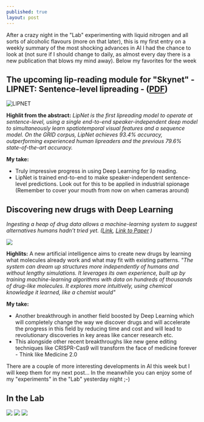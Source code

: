 ```yaml
---
published: true
layout: post
---
```



After a crazy night in the "Lab" experimenting with liquid nitrogen and all sorts of alcoholic flavours (more on that later), this is my first entry on a weekly summary of the most shocking advances in AI I had the chance to look at (not sure if I should change to daily, as almost every day there is a new publication that blows my mind away). Below my favorites for the week

## The upcoming lip-reading module for "Skynet" - LIPNET: Sentence-level lipreading - ([PDF](http://openreview.net/pdf?id=BkjLkSqxg))

![LIPNET]({{site.baseurl}}/images/Post_2016-11-06_Week_in_AI_Lips.png)

**Highlit from the abstract:** _LipNet is the first lipreading model to operate at sentence-level, using a single end-to-end speaker-independent deep model to simultaneously learn spatiotemporal visual features and a sequence model. On the GRID corpus, LipNet achieves 93.4% accuracy, outperforming experienced human lipreaders and the previous 79.6% state-of-the-art accuracy._

**My take:** 

- Truly impressive progress in using Deep Learning for lip reading. 
- LipNet is trained end-to-end to make speaker-independent sentence-level predictions. Look out for this to be applied in industrial spionage (Remember to cover your mouth from now on when cameras around)

## Discovering new drugs with Deep Learning 
_Ingesting a heap of drug data allows a machine-learning system to suggest alternatives humans hadn’t tried yet. ([Link](https://www.technologyreview.com/s/602756/software-dreams-up-new-molecules-in-quest-for-wonder-drugs/), [Link to Paper](https://arxiv.org/pdf/1610.02415v1.pdf) )_ 

![]({{site.baseurl}}/images/Post_2016-11-06_Week_in_AI_Drug_discovery.png)

**Highlits:** A new artificial intelligence aims to create new drugs by learning what molecules already work and what may fit with existing patterns. _"The system can dream up structures more independently of humans and without lengthy simulations. It leverages its own experience, built up by training machine-learning algorithms with data on hundreds of thousands of drug-like molecules. It explores more intuitively, using chemical knowledge it learned, like a chemist would"_

**My take:** 

- Another breakthrough in another field boosted by Deep Learning which will completely change the way we discover drugs and will accelerate the progress in this field by reducing time and cost and will lead to revolutionary discoveries in key areas like cancer research etc. 
- This alongside other recent breakthroughs like new gene editing techniques like CRISPR-Cas9 will transform the face of medicine forever - Think like Medicine 2.0

There are a couple of more interesting developments in AI this week but I will keep them for my next post... In the meanwhile you can enjoy some of my "experiments" in the "Lab" yesterday night ;-)

## In the Lab

![]({{site.baseurl}}/images/Post_2016-11-06_Brindasso1.png) ![]({{site.baseurl}}/images/Post_2016-11-06_Brindasso2.png) ![]({{site.baseurl}}/images/Post_2016-11-06_Brindasso3.png)






